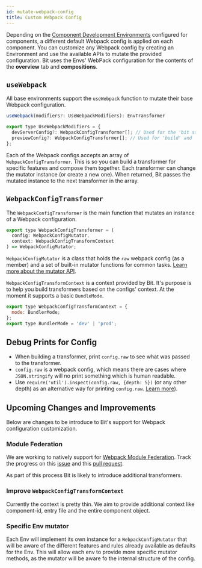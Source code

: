 ```yaml
---
id: mutate-webpack-config
title: Custom Webpack Config
---
```


Depending on the [Component Development Environments](https://harmony-docs.bit.dev/building-with-bit/environments) configured for components, a different default Webpack config is applied on each component. You can customize any Webpack config by creating an Environment and use the available APIs to mutate the provided configuration. Bit uses the Envs' WebPack configuration for the contents of the **overview** tab and **compositions**.

## `useWebpack`

All base environments support the `useWebpack` function to mutate their base Webpack configuration.

```js
useWebpack(modifiers?: UseWebpackModifiers): EnvTransformer

export type UseWebpackModifiers = {
  devServerConfig?: WebpackConfigTransformer[]; // Used for the 'bit start' command.
  previewConfig?: WebpackConfigTransformer[]; // Used for 'build' and 'tag' commands.
};
```

Each of the Webpack configs accepts an array of `WebpackConfigTransformer`. This is so you can build a transformer for specific features and compose them together. Each transformer can change the mutator instance (or create a new one). When returned, Bit passes the mutated instance to the next transformer in the array.

## `WebpackConfigTransformer`

The `WebpackConfigTransformer` is the main function that mutates an instance of a Webpack configuration.

```js
export type WebpackConfigTransformer = (
  config: WebpackConfigMutator,
  context: WebpackConfigTransformContext
) => WebpackConfigMutator;
```

`WebpackConfigMutator` is a class that holds the `raw` webpack config (as a member) and a set of built-in mutator functions for common tasks. [Learn more about the mutator API](https://bit.dev/teambit/webpack/modules/config-mutator).

`WebpackConfigTransformContext` is a context provided by Bit. It's purpose is to help you build transformers based on the configs' context. At the moment it supports a basic `BundleMode`.

```js
export type WebpackConfigTransformContext = {
  mode: BundlerMode;
};
export type BundlerMode = 'dev' | 'prod';
```

## Debug Prints for Config

* When building a transformer, print `config.raw` to see what was passed to the transformer.
* `config.raw` is a webpack config, which means there are cases where `JSON.stringify` will no print something which is human readable.
* Use `require('util').inspect(config.raw, {depth: 5})` (or any other depth) as an alternative way for printing `config.raw`. [Learn more](https://nodejs.org/api/util.html#util_util_inspect_object_options)).

## Upcoming Changes and Improvements

Below are changes to be introduce to Bit's support for Webpack configuration customization.

### Module Federation

We are working to natively support for [Webpack Module Federation](https://webpack.js.org/concepts/module-federation/). Track the progress on this [issue](https://github.com/teambit/bit/issues/4338) and this [pull request](https://github.com/teambit/bit/pull/4334).

As part of this process Bit is likely to introduce additional transformers.

### Improve `WebpackConfigTransformContext`

Currently the context is pretty thin. We aim to provide additional context like component-id, entry file and the entire component object.

### Specific Env mutator

Each Env will implement its own instance for a `WebpackConfigMutator` that will be aware of the different features and rules already available as defaults for the Env. This will allow each env to provide more specific mutator methods, as the mutator will be aware fo the internal structure of the config.
